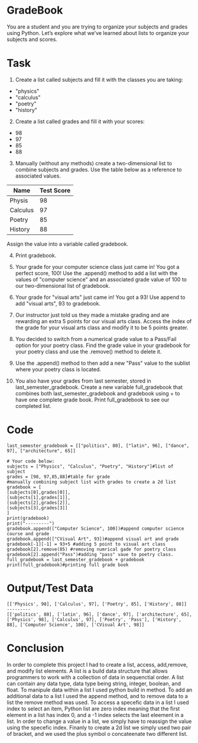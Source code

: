# GradeBook
You are a student and you are trying to organize your subjects and grades using Python. Let’s explore what we’ve learned about lists to organize your subjects and scores.


Task 
= 

1. Create a list called subjects and fill it with the classes you are taking:
- "physics"
- "calculus"
- "poetry"
- "history"

2. Create a list called grades and fill it with your scores:
- 98
- 97
- 85
- 88

3. Manually (without any methods) create a two-dimensional list to combine subjects and grades. Use the table below as a reference to associated values.

| Name  |  Test Score |
| ------------- | ------------- |
| Physis  | 98  |
| Calculus| 97 |
| Poetry  | 85  |
| History  | 88  |

Assign the value into a variable called gradebook.

4. Print gradebook.
5. Your grade for your computer science class just came in! You got a perfect score, 100!
Use the .append() method to add a list with the values of "computer science" and an associated grade value of 100 to our two-dimensional list of gradebook.

6. Your grade for "visual arts" just came in! You got a 93! Use append to add "visual arts", 93 to gradebook.

7. Our instructor just told us they made a mistake grading and are rewarding an extra 5 points for our visual arts class. Access the index of the grade for your visual arts class and modify it to be 5 points greater.

8. You decided to switch from a numerical grade value to a Pass/Fail option for your poetry class. Find the grade value in your gradebook for your poetry class and use the .remove() method to delete it.

9. Use the .append() method to then add a new "Pass" value to the sublist where your poetry class is located.

10. You also have your grades from last semester, stored in last_semester_gradebook.
Create a new variable full_gradebook that combines both last_semester_gradebook and gradebook using + to have one complete grade book.
Print full_gradebook to see our completed list.


Code
=
```
last_semester_gradebook = [["politics", 80], ["latin", 96], ["dance", 97], ["architecture", 65]]

# Your code below: 
subjects = ["Physics", "Calculus", "Poetry", "History"]#list of subject
grades = [98, 97,85,88]#table for grade
#manually combining subject list with grades to create a 2d list
gradebook = [
[subjects[0],grades[0]],
[subjects[1],grades[1]],
[subjects[2],grades[2]],
[subjects[3],grades[3]] 
]
print(gradebook)
print("---------")
gradebook.append(["Computer Science", 100])#append computer science course and grade
gradebook.append(["CVisual Art", 93])#append visual art and grade
gradebook[-1][-1] = 93+5 #adding 5 point to visual art class
gradebook[2].remove(85) #removing numrical gade for poetry class
gradebook[2].append("Pass")#adding "pass" vaue to poetry class. 
full_gradebook = last_semester_gradebook + gradebook
print(full_gradebook)#printing full grade book 
```

Output/Test Data
=
```
[['Physics', 98], ['Calculus', 97], ['Poetry', 85], ['History', 88]]
---------
[['politics', 80], ['latin', 96], ['dance', 97], ['architecture', 65], ['Physics', 98], ['Calculus', 97], ['Poetry', 'Pass'], ['History', 88], ['Computer Science', 100], ['CVisual Art', 98]]
```

Conclusion 
= 
In order to complete this project I had to create a list, access, add,remove, and modify list elements. A list is a build data structure that allows programmers to work with a collection of data in sequenctial order. A list can contain any data type, data type being string, integer, boolean, and float. To manipule data within a list I used python build in method. To add an additional data to a list I used the append method, and to remove data to a list the remove method was used. To access a specefic data in a list I used index to select an item, Python list are zero index meaning that the first element in a list  has index 0, and a -1 index selects the last eleement in a list. In order to change a value in a list, we simply have to reassign the value using the specefic index. Finanly to create a 2d list we simply used two pair of bracket, and we used the plus symbol o concateenate two different list. 

